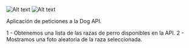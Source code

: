 ![Alt text](./img/dog-api-logo.svg?raw=true "Dog API Logo")
![Alt text](./img/Mirsho-GitHub-Logo.png "Mirsho Dev Logo")

Aplicación de peticiones a la Dog API.

1 - Obtenemos una lista de las razas de perro disponibles en la API.
2 - Mostramos una foto aleatoria de la raza seleccionada.